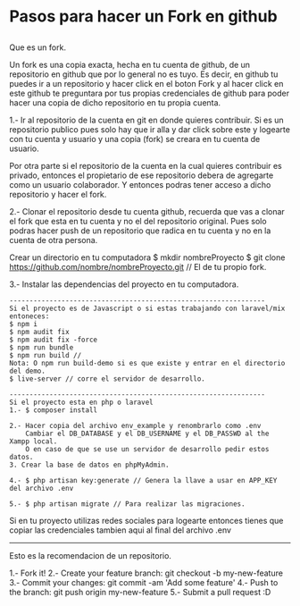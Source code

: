 
# Pasos para hacer un Fork en github

##
Que es un fork.

Un fork es una copia exacta, hecha en tu cuenta de github, de un repositorio en github que por lo general no es tuyo. Es decir, en github tu puedes ir a un repositorio y hacer click en el boton Fork y al hacer click en este github te preguntara por tus propias credenciales de github para poder hacer una copia de dicho repositorio en tu propia cuenta.

1.- Ir al repositorio de la cuenta en git en donde quieres contribuir. Si es un repositorio publico pues solo hay que ir alla y dar click sobre este y logearte con tu cuenta y usuario y una copia (fork) se creara en tu cuenta de usuario.

Por otra parte si el repositorio de la cuenta en la cual quieres contribuir es privado, entonces el propietario de ese repositorio debera de agregarte como un usuario colaborador. Y entonces podras tener acceso a dicho repositorio y hacer el fork.

2.- Clonar el repositorio desde tu cuenta github, recuerda que vas a clonar el fork que esta en tu cuenta y no el del repositorio original. Pues solo podras hacer push de un repositorio que radica en tu cuenta y no en la cuenta de otra persona.
  
  Crear un directorio en tu computadora
  $ mkdir nombreProyecto
  $ git clone https://github.com/nombre/nombreProyecto.git // El de tu propio fork.

3.- Instalar las dependencias del proyecto en tu computadora.
    
    ----------------------------------------------------------------
    Si el proyecto es de Javascript o si estas trabajando con laravel/mix entoneces:
    $ npm i
    $ npm audit fix
    $ npm audit fix -force
    $ npm run bundle
    $ npm run build //
    Nota: O npm run build-demo si es que existe y entrar en el directorio del demo.
    $ live-server // corre el servidor de desarrollo.

    ----------------------------------------------------------------
    Si el proyecto esta en php o laravel
    1.- $ composer install

    2.- Hacer copia del archivo env_example y renombrarlo como .env
        Cambiar el DB_DATABASE y el DB_USERNAME y el DB_PASSWD al the Xampp local.
        O en caso de que se use un servidor de desarrollo pedir estos datos.
    3. Crear la base de datos en phpMyAdmin.
    
    4.- $ php artisan key:generate // Genera la llave a usar en APP_KEY del archivo .env

    5.- $ php artisan migrate // Para realizar las migraciones.

Si en tu proyecto utilizas redes sociales para logearte entonces tienes que copiar
las credenciales tambien aqui al final del archivo .env

----------------------------------------------------------------

Esto es la recomendacion de un repositorio.

1.- Fork it!
2.- Create your feature branch: git checkout -b my-new-feature
3.- Commit your changes: git commit -am 'Add some feature'
4.- Push to the branch: git push origin my-new-feature
5.- Submit a pull request :D



    




